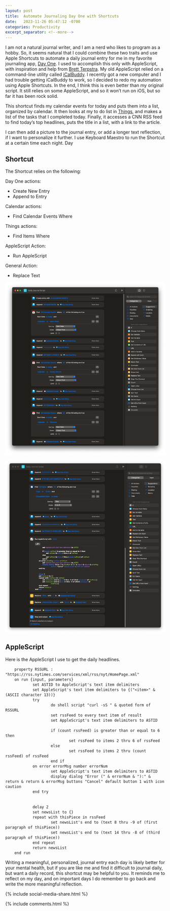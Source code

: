 ```yaml
---
layout: post
title:  Automate Journaling Day One with Shortcuts
date:   2023-11-26 05:47:12 -0700
categories: Productivity
excerpt_separator: <!--more-->
---
```



I am not a natural journal writer, and I am a nerd who likes to program as a hobby. So, it seems natural that I could combine these two traits and use Apple Shortcuts to automate a daily journal entry for me in my favorite journaling app, [Day One][1]. I used to accomplish this only with AppleScript, with inspiration and help from [Brett Terpstra][2]. <!--more--> My old AppleScript relied on a command-line utility called [iCalBuddy][3]. I recently got a new computer and I had trouble getting iCalBuddy to work, so I decided to redo my automation using Apple Shortcuts. In the end, I think this is even better than my original script. It still relies on some AppleScript, and so it won’t run on iOS, but so far it has been rock solid. 

This shortcut finds my calendar events for today and puts them into a list, organized by calendar. It then looks at my to do list in [Things][4], and makes a list of the tasks that I completed today. Finally, it accesses a CNN RSS feed to find today’s top headlines, puts the title in a list, with a link to the article. 

I can then add a picture to the journal entry, or add a longer text reflection, if I want to personalize it further. I use Keyboard Maestro to run the Shortcut at a certain time each night. Day

## Shortcut

The Shortcut relies on the following:

Day One actions: 

- Create New Entry
- Append to Entry

Calendar actions: 

- Find Calendar Events Where

Things actions: 

- Find Items Where

AppleScript Action: 

- Run AppleScript

General Action: 

- Replace Text


![Journal Script 1][image-1]

![Journal Script 2][image-2]

## AppleScript

Here is the AppleScript I use to get the daily headlines. 

        property RSSURL : "https://rss.nytimes.com/services/xml/rss/nyt/HomePage.xml"
        on run {input, parameters}
                set ASTID to AppleScript's text item delimiters
                set AppleScript's text item delimiters to {("<item>" & (ASCII character 13))}
                try
                        do shell script "curl -sS " & quoted form of RSSURL
                        set rssFeed to every text item of result
                        set AppleScript's text item delimiters to ASTID
                        
                        if (count rssFeed) is greater than or equal to 6 then
                                set rssFeed to items 2 thru 6 of rssFeed
                        else
                                set rssFeed to items 2 thru (count rssFeed) of rssFeed
                        end if
                on error errorMsg number errorNum
                        set AppleScript's text item delimiters to ASTID
                        display dialog "Error (" & errorNum & "):" & return & return & errorMsg buttons "Cancel" default button 1 with icon caution
                end try
                
                
                delay 2
                set newsList to {}
                repeat with thisPiece in rssFeed
                        set newsList's end to (text 8 thru -9 of (first paragraph of thisPiece))
                        set newsList's end to (text 14 thru -8 of (third paragraph of thisPiece))
                end repeat
                return newsList
        end run

Writing a meaningful, personalized, journal entry each day is likely better for your mental health, but if you are like me and find it difficult to journal daily, but want a daily record, this shortcut may be helpful to you. It reminds me to reflect on my day, and on important days I do remember to go back and write the more meaningful reflection. 

{% include social-media-share.html %}

[1]:    https://dayoneapp.com
[2]:    https://brettterpstra.com
[3]:    https://hasseg.org/icalBuddy/
[4]:    https://culturedcode.com/things/

[image-1]: /assets/journal-script-1.png
[image-2]: /assets/journal-script-2.png

{% include comments.html %}